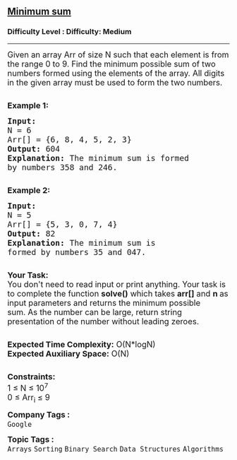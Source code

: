 <h2><a href="https://www.geeksforgeeks.org/problems/minimum-sum4058/1?page=1&category=Arrays&difficulty=Medium&sprint=94ade6723438d94ecf0c00c3937dad55&sortBy=difficulty">Minimum sum</a></h2><h3>Difficulty Level : Difficulty: Medium</h3><hr><div class="problems_problem_content__Xm_eO"><p><span style="font-size: 18px;">Given an array Arr&nbsp;of size N such that each element is from the range&nbsp;0 to 9. Find the minimum possible sum of two numbers formed using the&nbsp;elements&nbsp;of the array. All digits in the given array must be used to form the two numbers.</span></p>
<p><br><span style="font-size: 18px;"><strong>Example 1:</strong></span></p>
<pre><span style="font-size: 18px;"><strong>Input:
</strong>N = 6
Arr[] = {6, 8, 4, 5, 2, 3}
<strong>Output:</strong> 604
<strong>Explanation:</strong> The minimum sum is formed 
by numbers 358 and 246.</span></pre>
<p><br><span style="font-size: 18px;"><strong>Example 2:</strong></span></p>
<pre><span style="font-size: 18px;"><strong>Input:
</strong>N = 5
Arr[] = {5, 3, 0, 7, 4}
<strong>Output:</strong> 82
<strong>Explanation:</strong>&nbsp;The minimum sum is 
formed by numbers 35 and 047.</span></pre>
<p><br><span style="font-size: 18px;"><strong>Your Task:</strong><br>You don't need to read input or print anything. Your task is to complete the function&nbsp;<strong>solve()</strong>&nbsp;which takes <strong>arr[]</strong>&nbsp;and&nbsp;<strong>n&nbsp;</strong>as input parameters and returns the minimum possible sum.&nbsp;As the number can be large, return string presentation of the number without leading zeroes.</span><br>&nbsp;</p>
<p><span style="font-size: 18px;"><strong>Expected Time Complexity:</strong>&nbsp;O(N*logN)<br><strong>Expected Auxiliary Space:</strong> O(N)</span></p>
<p><br><span style="font-size: 18px;"><strong>Constraints:</strong><br>1 ≤ N ≤ 10<sup>7</sup><br>0 ≤ Arr<sub>i</sub> ≤ 9</span></p></div><p><span style=font-size:18px><strong>Company Tags : </strong><br><code>Google</code>&nbsp;<br><p><span style=font-size:18px><strong>Topic Tags : </strong><br><code>Arrays</code>&nbsp;<code>Sorting</code>&nbsp;<code>Binary Search</code>&nbsp;<code>Data Structures</code>&nbsp;<code>Algorithms</code>&nbsp;